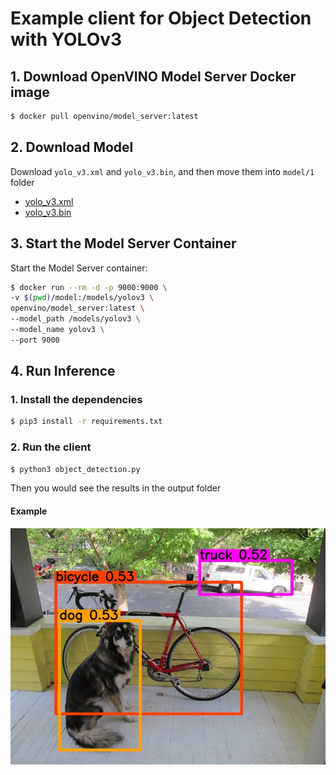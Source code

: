 # Example client for Object Detection with YOLOv3

## 1. Download OpenVINO Model Server Docker image

```bash
$ docker pull openvino/model_server:latest
```

## 2. Download Model

Download `yolo_v3.xml` and `yolo_v3.bin`, and then move them into `model/1` folder

- [yolo_v3.xml](https://drive.google.com/file/d/1d6S7e-7XCeuSapGe0QfmJ9ZKxKJgl5S-/view?usp=sharing)
- [yolo_v3.bin](https://drive.google.com/file/d/1hQMYSRs8HygTvkHLl0Fsrb3KNavF1wC-/view?usp=sharing)

## 3. Start the Model Server Container

Start the Model Server container:

```bash
$ docker run --rm -d -p 9000:9000 \
-v $(pwd)/model:/models/yolov3 \
openvino/model_server:latest \
--model_path /models/yolov3 \
--model_name yolov3 \
--port 9000
```

## 4. Run Inference

### 1. Install the dependencies

```bash
$ pip3 install -r requirements.txt
```

### 2. Run the client

```bash
$ python3 object_detection.py
```

Then you would see the results in the output folder

#### Example

![](images/dog_out.jpg)
